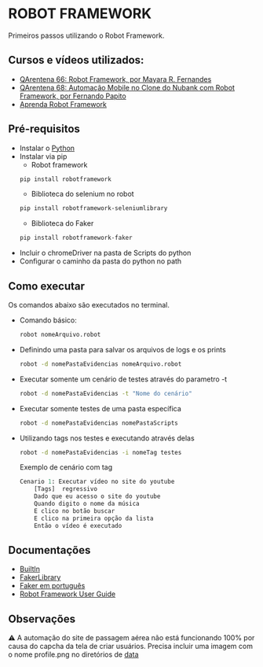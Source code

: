 # ROBOT FRAMEWORK #

Primeiros passos utilizando o Robot Framework. 

## Cursos e vídeos utilizados:
- [QArentena 66: Robot Framework, por Mayara R. Fernandes](https://www.youtube.com/watch?v=r-Ju-O_miv0)
- [QArentena 68: Automação Mobile no Clone do Nubank com Robot Framework, por Fernando Papito](https://www.youtube.com/watch?v=mOc5CG7FjoU)
- [Aprenda Robot Framework](https://www.youtube.com/watch?v=wdtqpQrQ598&list=PL5ipcSFH2tk8RWxtvuaOK-qpdAvlWkSoo&index=2)

## Pré-requisitos
- Instalar o [Python](https://www.python.org/downloads/)
- Instalar via pip 
    - Robot framework
    ```cmd
    pip install robotframework
    ```
    - Biblioteca do selenium no robot
    ```bash
    pip install robotframework-seleniumlibrary
    ```
    - Biblioteca do Faker
    ```bash
    pip install robotframework-faker
    ```
- Incluir o chromeDriver na pasta de Scripts do python
- Configurar o caminho da pasta do python no path

## Como executar
Os comandos abaixo são executados no terminal.
- Comando básico:
    ````bash
    robot nomeArquivo.robot
    ````
- Definindo uma pasta para salvar os arquivos de logs e os prints
    ````bash
    robot -d nomePastaEvidencias nomeArquivo.robot
    ````
- Executar somente um cenário de testes através do parametro -t
    ````bash
    robot -d nomePastaEvidencias -t "Nome do cenário"
    ````
- Executar somente testes de uma pasta específica
    ````bash
    robot -d nomePastaEvidencias nomePastaScripts
    ````
- Utilizando tags nos testes e executando através delas
    ````bash
    robot -d nomePastaEvidencias -i nomeTag testes
    ````

    Exemplo de cenário com tag
    ````Python
    Cenario 1: Executar vídeo no site do youtube
        [Tags]  regressivo
        Dado que eu acesso o site do youtube
        Quando digito o nome da música
        E clico no botão buscar
        E clico na primeira opção da lista
        Então o vídeo é executado

    ````
## Documentações
- [Builtln](https://robotframework.org/robotframework/latest/libraries/BuiltIn.html#Wait%20Until%20Keyword%20Succeeds)
- [FakerLibrary](https://guykisel.github.io/robotframework-faker/)
- [Faker em português](https://github.com/tamnil/faker-br)
- [Robot Framework User Guide](https://robotframework.org/robotframework/latest/RobotFrameworkUserGuide.html)

## Observações
:warning: A automação do site de passagem aérea não está funcionando 100% por causa do capcha da tela de criar usuários. Precisa incluir uma imagem com o nome profile.png no diretórios de [data](resource/data/)
